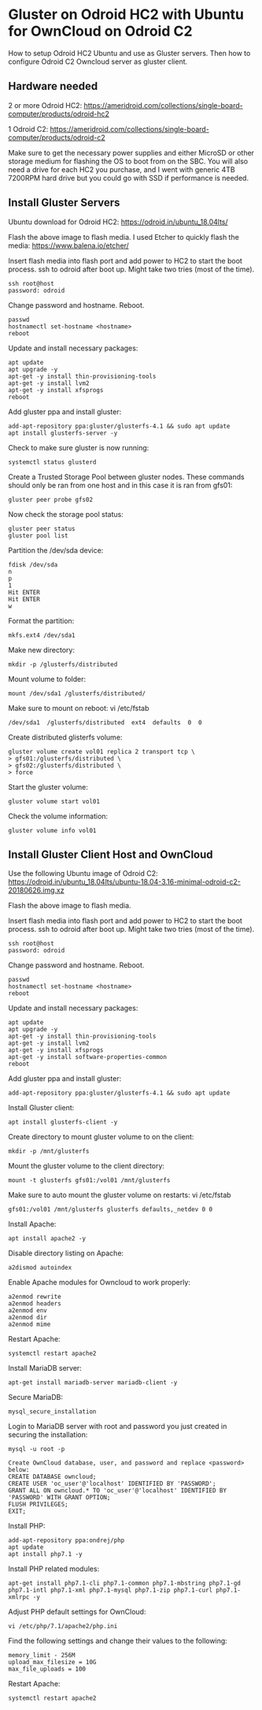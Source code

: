 # Gluster on Odroid HC2 with Ubuntu for OwnCloud on Odroid C2
How to setup Odroid HC2 Ubuntu and use as Gluster servers.  Then how to configure Odroid C2 Owncloud server as gluster client.

## Hardware needed

2 or more Odroid HC2:
https://ameridroid.com/collections/single-board-computer/products/odroid-hc2

1 Odroid C2:
https://ameridroid.com/collections/single-board-computer/products/odroid-c2

Make sure to get the necessary power supplies and either MicroSD or other storage medium for flashing the OS to boot from on the SBC.  You will also need a drive for each HC2 you purchase, and I went with generic 4TB 7200RPM hard drive but you could go with SSD if performance is needed.

## Install Gluster Servers

Ubuntu download for Odroid HC2:
https://odroid.in/ubuntu_18.04lts/

Flash the above image to flash media.
I used Etcher to quickly flash the media: https://www.balena.io/etcher/

Insert flash media into flash port and add power to HC2 to start the boot process.
ssh to odroid after boot up.  Might take two tries (most of the time).
```
ssh root@host
password: odroid
```

Change password and hostname.  Reboot.
```
passwd
hostnamectl set-hostname <hostname>
reboot
```

Update and install necessary packages:
```
apt update
apt upgrade -y
apt-get -y install thin-provisioning-tools
apt-get -y install lvm2
apt-get -y install xfsprogs
reboot
```

Add gluster ppa and install gluster:
```
add-apt-repository ppa:gluster/glusterfs-4.1 && sudo apt update
apt install glusterfs-server -y
```

Check to make sure gluster is now running:
```
systemctl status glusterd
```

Create a Trusted Storage Pool between gluster nodes.  These commands should only be ran from one host and in this case it is ran from gfs01:
```
gluster peer probe gfs02
```
Now check the storage pool status:
```
gluster peer status
gluster pool list
```

Partition the /dev/sda device:
```
fdisk /dev/sda
n
p
1
Hit ENTER
Hit ENTER
w
```

Format the partition:
```
mkfs.ext4 /dev/sda1
```

Make new directory:
```
mkdir -p /glusterfs/distributed
```

Mount volume to folder:
```
mount /dev/sda1 /glusterfs/distributed/
```

Make sure to mount on reboot:
vi /etc/fstab
```
/dev/sda1  /glusterfs/distributed  ext4  defaults  0  0
```

Create distributed glisterfs volume:

```
gluster volume create vol01 replica 2 transport tcp \
> gfs01:/glusterfs/distributed \
> gfs02:/glusterfs/distributed \
> force
```
Start the gluster volume:
```
gluster volume start vol01
```

Check the volume information:
```
gluster volume info vol01
```

## Install Gluster Client Host and OwnCloud

Use the following Ubuntu image of Odroid C2:
https://odroid.in/ubuntu_18.04lts/ubuntu-18.04-3.16-minimal-odroid-c2-20180626.img.xz

Flash the above image to flash media.

Insert flash media into flash port and add power to HC2 to start the boot process.
ssh to odroid after boot up.  Might take two tries (most of the time).
```
ssh root@host
password: odroid
```

Change password and hostname.  Reboot.
```
passwd
hostnamectl set-hostname <hostname>
reboot
```

Update and install necessary packages:
```
apt update
apt upgrade -y
apt-get -y install thin-provisioning-tools
apt-get -y install lvm2
apt-get -y install xfsprogs
apt-get -y install software-properties-common
reboot
```

Add gluster ppa and install gluster:
```
add-apt-repository ppa:gluster/glusterfs-4.1 && sudo apt update
```

Install Gluster client:
```
apt install glusterfs-client -y
```

Create directory to mount gluster volume to on the client:
```
mkdir -p /mnt/glusterfs
```

Mount the gluster volume to the client directory:
```
mount -t glusterfs gfs01:/vol01 /mnt/glusterfs
```

Make sure to auto mount the gluster volume on restarts:
vi /etc/fstab
```
gfs01:/vol01 /mnt/glusterfs glusterfs defaults,_netdev 0 0
```

Install Apache:
```
apt install apache2 -y
```

Disable directory listing on Apache:
```
a2dismod autoindex
```

Enable Apache modules for Owncloud to work properly:
```
a2enmod rewrite
a2enmod headers
a2enmod env
a2enmod dir
a2enmod mime
```

Restart Apache:
```
systemctl restart apache2
```

Install MariaDB server:
```
apt-get install mariadb-server mariadb-client -y
```

Secure MariaDB:
```
mysql_secure_installation
```

Login to MariaDB server with root and password you just created in securing the installation:
```
mysql -u root -p

Create OwnCloud database, user, and password and replace <password> below:
CREATE DATABASE owncloud;
CREATE USER 'oc_user'@'localhost' IDENTIFIED BY 'PASSWORD';
GRANT ALL ON owncloud.* TO 'oc_user'@'localhost' IDENTIFIED BY 'PASSWORD' WITH GRANT OPTION; 
FLUSH PRIVILEGES;
EXIT;
```

Install PHP:
```
add-apt-repository ppa:ondrej/php
apt update
apt install php7.1 -y
```

Install PHP related modules:
```
apt-get install php7.1-cli php7.1-common php7.1-mbstring php7.1-gd php7.1-intl php7.1-xml php7.1-mysql php7.1-zip php7.1-curl php7.1-xmlrpc -y
```

Adjust PHP default settings for OwnCloud:
```
vi /etc/php/7.1/apache2/php.ini
```

Find the following settings and change their values to the following:
```
memory_limit - 256M
upload_max_filesize = 10G
max_file_uploads = 100
```

Restart Apache:
```
systemctl restart apache2
```
